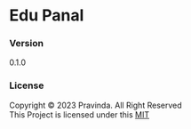 # Edu Panal

### Version
0.1.0

### License
Copyright &copy; 2023 Pravinda. All Right Reserved <br>
This Project is licensed under this [MIT](License.txt)
